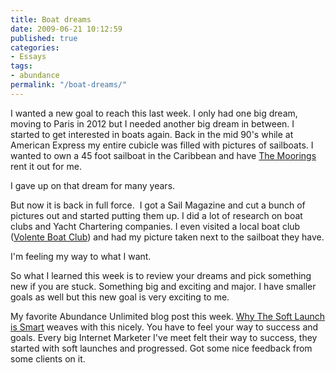 ```yaml
---
title: Boat dreams
date: 2009-06-21 10:12:59
published: true
categories:
- Essays
tags:
- abundance
permalink: "/boat-dreams/"
---
```

I wanted a new goal to reach this last week. I only had one big dream, moving to Paris in 2012 but I needed another big dream in between. I started to get interested in boats again. Back in the mid 90's while at American Express my entire cubicle was filled with pictures of sailboats. I wanted to own a 45 foot sailboat in the Caribbean and have <a href="http://www.moorings.com/">The Moorings</a> rent it out for me.

I gave up on that dream for many years.

But now it is back in full force.  I got a Sail Magazine and cut a bunch of pictures out and started putting them up. I did a lot of research on boat clubs and Yacht Chartering companies. I even visited a local boat club (<a href="http://www.volenteboatclub.com/">Volente Boat Club</a>) and had my picture taken next to the sailboat they have.

I'm feeling my way to what I want.

So what I learned this week is to review your dreams and pick something new if you are stuck. Something big and exciting and major. I have smaller goals as well but this new goal is very exciting to me.

My favorite Abundance Unlimited blog post this week. <a href="https://christopher-sherrod.blisslifepress.com/why-the-soft-launch-is-smart/">Why The Soft Launch is Smart</a> weaves with this nicely. You have to feel your way to success and goals. Every big Internet Marketer I've meet felt their way to success, they started with soft launches and progressed. Got some nice feedback from some clients on it.
